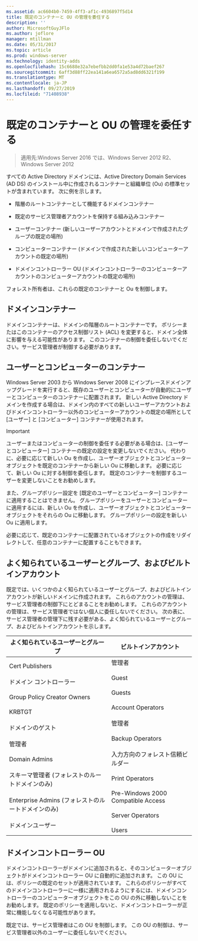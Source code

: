 ```yaml
---
ms.assetid: ac6604b0-7459-4ff3-af1c-4936897f5d14
title: 既定のコンテナーと OU の管理を委任する
description: ''
author: MicrosoftGuyJFlo
ms.author: joflore
manager: mtillman
ms.date: 05/31/2017
ms.topic: article
ms.prod: windows-server
ms.technology: identity-adds
ms.openlocfilehash: 15c6688e32a7ebefbb2dd0fa1e53a4d72baef267
ms.sourcegitcommit: 6aff3d88ff22ea141a6ea6572a5ad8dd6321f199
ms.translationtype: MT
ms.contentlocale: ja-JP
ms.lasthandoff: 09/27/2019
ms.locfileid: "71408938"
---
```

# <a name="delegating-administration-of-default-containers-and-ous"></a>既定のコンテナーと OU の管理を委任する

>適用先:Windows Server 2016 では、Windows Server 2012 R2、Windows Server 2012

すべての Active Directory ドメインには、Active Directory Domain Services (AD DS) のインストール中に作成されるコンテナーと組織単位 (Ou) の標準セットが含まれています。 次に例を示します。  
  
-   階層のルートコンテナーとして機能するドメインコンテナー  
  
-   既定のサービス管理者アカウントを保持する組み込みコンテナー  
  
-   ユーザーコンテナー (新しいユーザーアカウントとドメインで作成されたグループの既定の場所)  
  
-   コンピューターコンテナー (ドメインで作成された新しいコンピューターアカウントの既定の場所)  
  
-   ドメインコントローラー OU (ドメインコントローラーのコンピューターアカウントのコンピューターアカウントの既定の場所)  
  
フォレスト所有者は、これらの既定のコンテナーと Ou を制御します。  
  
## <a name="domain-container"></a>ドメインコンテナー  
ドメインコンテナーは、ドメインの階層のルートコンテナーです。 ポリシーまたはこのコンテナーのアクセス制御リスト (ACL) を変更すると、ドメイン全体に影響を与える可能性があります。 このコンテナーの制御を委任しないでください。サービス管理者が制御する必要があります。  
  
## <a name="users-and-computers-containers"></a>ユーザーとコンピューターのコンテナー  
Windows Server 2003 から Windows Server 2008 にインプレースドメインアップグレードを実行すると、既存のユーザーとコンピューターが自動的にユーザーとコンピューターのコンテナーに配置されます。 新しい Active Directory ドメインを作成する場合は、ドメイン内のすべての新しいユーザーアカウントおよびドメインコントローラー以外のコンピューターアカウントの既定の場所として [ユーザー] と [コンピューター] コンテナーが使用されます。  
  
> [!IMPORTANT]  
> ユーザーまたはコンピューターの制御を委任する必要がある場合は、[ユーザーとコンピューター] コンテナーの既定の設定を変更しないでください。 代わりに、必要に応じて新しい Ou を作成し、ユーザーオブジェクトとコンピューターオブジェクトを既定のコンテナーから新しい Ou に移動します。 必要に応じて、新しい Ou に対する制御を委任します。 既定のコンテナーを制御するユーザーを変更しないことをお勧めします。  
  
また、グループポリシー設定を [既定のユーザーとコンピューター] コンテナーに適用することはできません。 グループポリシーをユーザーとコンピューターに適用するには、新しい Ou を作成し、ユーザーオブジェクトとコンピューターオブジェクトをそれらの Ou に移動します。 グループポリシーの設定を新しい Ou に適用します。  
  
必要に応じて、既定のコンテナーに配置されているオブジェクトの作成をリダイレクトして、任意のコンテナーに配置することもできます。  
  
## <a name="well-known-users-and-groups-and-built-in-accounts"></a>よく知られているユーザーとグループ、およびビルトインアカウント  
既定では、いくつかのよく知られているユーザーとグループ、およびビルトインアカウントが新しいドメインに作成されます。 これらのアカウントの管理は、サービス管理者の制御下にとどまることをお勧めします。 これらのアカウントの管理は、サービス管理者ではない個人に委任しないでください。 次の表に、サービス管理者の管理下に残す必要がある、よく知られているユーザーとグループ、およびビルトインアカウントを示します。  
  
|よく知られているユーザーとグループ|ビルトインアカウント|  
|--------------------------------|----------------------|  
|Cert Publishers<br /><br />ドメイン コントローラー<br /><br />Group Policy Creator Owners<br /><br />KRBTGT<br /><br />ドメインのゲスト<br /><br />管理者<br /><br />Domain Admins<br /><br />スキーマ管理者 (フォレストのルートドメインのみ)<br /><br />Enterprise Admins (フォレストのルートドメインのみ)<br /><br />ドメインユーザー|管理者<br /><br />Guest<br /><br />Guests<br /><br />Account Operators<br /><br />管理者<br /><br />Backup Operators<br /><br />入力方向のフォレスト信頼ビルダー<br /><br />Print Operators<br /><br />Pre-Windows 2000 Compatible Access<br /><br />Server Operators<br /><br />Users|  
  
## <a name="domain-controller-ou"></a>ドメインコントローラー OU  
ドメインコントローラーがドメインに追加されると、そのコンピューターオブジェクトがドメインコントローラー OU に自動的に追加されます。 この OU には、ポリシーの既定のセットが適用されています。 これらのポリシーがすべてのドメインコントローラーに一様に適用されるようにするには、ドメインコントローラーのコンピューターオブジェクトをこの OU の外に移動しないことをお勧めします。 既定のポリシーを適用しないと、ドメインコントローラーが正常に機能しなくなる可能性があります。  
  
既定では、サービス管理者はこの OU を制御します。 この OU の制御は、サービス管理者以外のユーザーに委任しないでください。  
  


